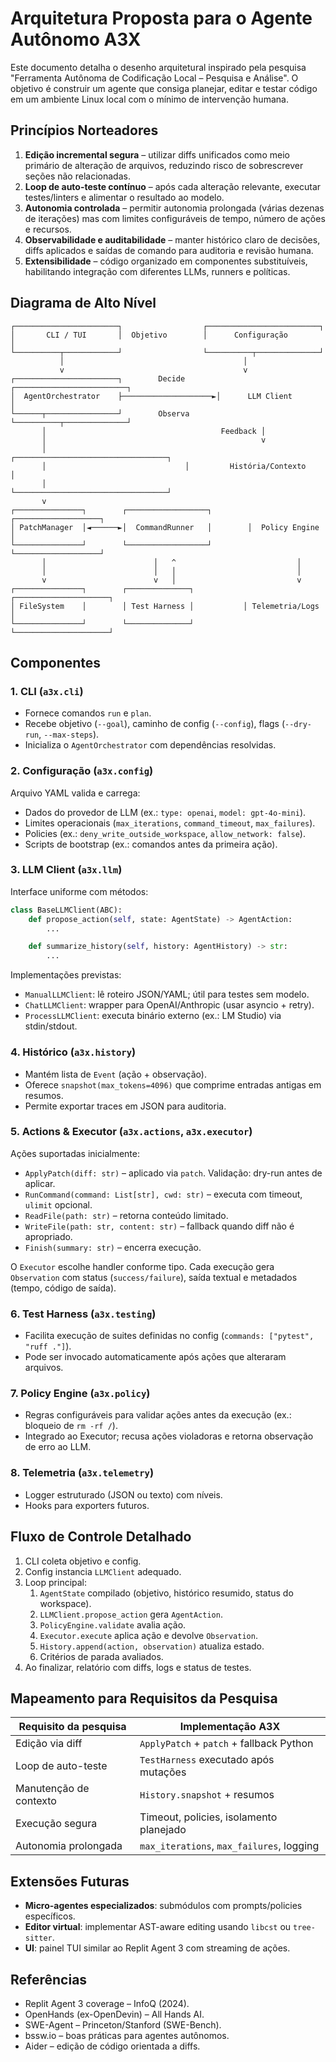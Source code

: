 # Arquitetura Proposta para o Agente Autônomo A3X

Este documento detalha o desenho arquitetural inspirado pela pesquisa "Ferramenta Autônoma de Codificação Local – Pesquisa e Análise". O objetivo é construir um agente que consiga planejar, editar e testar código em um ambiente Linux local com o mínimo de intervenção humana.

## Princípios Norteadores

1. **Edição incremental segura** – utilizar diffs unificados como meio primário de alteração de arquivos, reduzindo risco de sobrescrever seções não relacionadas.
2. **Loop de auto-teste contínuo** – após cada alteração relevante, executar testes/linters e alimentar o resultado ao modelo.
3. **Autonomia controlada** – permitir autonomia prolongada (várias dezenas de iterações) mas com limites configuráveis de tempo, número de ações e recursos.
4. **Observabilidade e auditabilidade** – manter histórico claro de decisões, diffs aplicados e saídas de comando para auditoria e revisão humana.
5. **Extensibilidade** – código organizado em componentes substituíveis, habilitando integração com diferentes LLMs, runners e políticas.

## Diagrama de Alto Nível

```
┌───────────────────────┐                  ┌─────────────────────────┐
│       CLI / TUI       │  Objetivo        │      Configuração        │
└──────────┬────────────┘                  └──────────┬──────────────┘
           │                                        │
           v                                        v
┌───────────────────────┐        Decide       ┌─────────────────────────┐
│  AgentOrchestrator    ├────────────────────►│      LLM Client          │
└──────┬────────────────┘        Observa      └──────────┬──────────────┘
       │                                       Feedback │
       │                                                v
       │                               ┌──────────────────────────────────┐
       │                               │         História/Contexto         │
       │                               └──────────────────────────────────┘
       v
┌───────────────┐        ┌──────────────────┐        ┌───────────────────┐
│ PatchManager  │◄──────►│  CommandRunner   │        │  Policy Engine     │
└───────────────┘        └──────────────────┘        └───────────────────┘
       │                        │   ^                           │
       │                        │   │                           │
       v                        v   │                           v
┌───────────────┐        ┌──────────────┐           ┌─────────────────────┐
│ FileSystem    │        │ Test Harness │           │ Telemetria/Logs      │
└───────────────┘        └──────────────┘           └─────────────────────┘
```

## Componentes

### 1. CLI (`a3x.cli`)

- Fornece comandos `run` e `plan`.
- Recebe objetivo (`--goal`), caminho de config (`--config`), flags (`--dry-run`, `--max-steps`).
- Inicializa o `AgentOrchestrator` com dependências resolvidas.

### 2. Configuração (`a3x.config`)

Arquivo YAML valida e carrega:

- Dados do provedor de LLM (ex.: `type: openai`, `model: gpt-4o-mini`).
- Limites operacionais (`max_iterations`, `command_timeout`, `max_failures`).
- Policies (ex.: `deny_write_outside_workspace`, `allow_network: false`).
- Scripts de bootstrap (ex.: comandos antes da primeira ação).

### 3. LLM Client (`a3x.llm`)

Interface uniforme com métodos:

```python
class BaseLLMClient(ABC):
    def propose_action(self, state: AgentState) -> AgentAction:
        ...

    def summarize_history(self, history: AgentHistory) -> str:
        ...
```

Implementações previstas:
- `ManualLLMClient`: lê roteiro JSON/YAML; útil para testes sem modelo.
- `ChatLLMClient`: wrapper para OpenAI/Anthropic (usar asyncio + retry).
- `ProcessLLMClient`: executa binário externo (ex.: LM Studio) via stdin/stdout.

### 4. Histórico (`a3x.history`)

- Mantém lista de `Event` (ação + observação).
- Oferece `snapshot(max_tokens=4096)` que comprime entradas antigas em resumos.
- Permite exportar traces em JSON para auditoria.

### 5. Actions & Executor (`a3x.actions`, `a3x.executor`)

Ações suportadas inicialmente:

- `ApplyPatch(diff: str)` – aplicado via `patch`. Validação: dry-run antes de aplicar.
- `RunCommand(command: List[str], cwd: str)` – executa com timeout, `ulimit` opcional.
- `ReadFile(path: str)` – retorna conteúdo limitado.
- `WriteFile(path: str, content: str)` – fallback quando diff não é apropriado.
- `Finish(summary: str)` – encerra execução.

O `Executor` escolhe handler conforme tipo. Cada execução gera `Observation` com status (`success/failure`), saída textual e metadados (tempo, código de saída).

### 6. Test Harness (`a3x.testing`)

- Facilita execução de suites definidas no config (`commands: ["pytest", "ruff ."]`).
- Pode ser invocado automaticamente após ações que alteraram arquivos.

### 7. Policy Engine (`a3x.policy`)

- Regras configuráveis para validar ações antes da execução (ex.: bloqueio de `rm -rf /`).
- Integrado ao Executor; recusa ações violadoras e retorna observação de erro ao LLM.

### 8. Telemetria (`a3x.telemetry`)

- Logger estruturado (JSON ou texto) com níveis.
- Hooks para exporters futuros.

## Fluxo de Controle Detalhado

1. CLI coleta objetivo e config.
2. Config instancia `LLMClient` adequado.
3. Loop principal:
   1. `AgentState` compilado (objetivo, histórico resumido, status do workspace).
   2. `LLMClient.propose_action` gera `AgentAction`.
   3. `PolicyEngine.validate` avalia ação.
   4. `Executor.execute` aplica ação e devolve `Observation`.
   5. `History.append(action, observation)` atualiza estado.
   6. Critérios de parada avaliados.
4. Ao finalizar, relatório com diffs, logs e status de testes.

## Mapeamento para Requisitos da Pesquisa

| Requisito da pesquisa | Implementação A3X |
|-----------------------|-------------------|
| Edição via diff       | `ApplyPatch` + `patch` + fallback Python |
| Loop de auto-teste    | `TestHarness` executado após mutações    |
| Manutenção de contexto| `History.snapshot` + resumos             |
| Execução segura       | Timeout, policies, isolamento planejado  |
| Autonomia prolongada  | `max_iterations`, `max_failures`, logging|

## Extensões Futuras

- **Micro-agentes especializados**: submódulos com prompts/policies específicos.
- **Editor virtual**: implementar AST-aware editing usando `libcst` ou `tree-sitter`.
- **UI**: painel TUI similar ao Replit Agent 3 com streaming de ações.

## Referências

- Replit Agent 3 coverage – InfoQ (2024).
- OpenHands (ex-OpenDevin) – All Hands AI.
- SWE-Agent – Princeton/Stanford (SWE-Bench).
- bssw.io – boas práticas para agentes autônomos.
- Aider – edição de código orientada a diffs.

